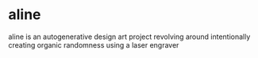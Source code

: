 # aline

aline is an autogenerative design art project revolving around intentionally creating organic randomness using a laser engraver
